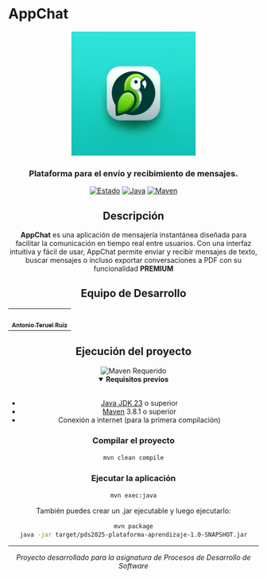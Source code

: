 # AppChat
<div align="center">

<img src="src\main\resources\images\appchat_logo.png" alt="AppChat Logo" width="250"/>

### Plataforma para el envío y recibimiento de mensajes.

[![Estado](https://img.shields.io/badge/Estado-En_Desarrollo-yellow.svg)](https://github.com/teerueel/AppChat.git)
[![Java](https://img.shields.io/badge/Java-23-orange.svg)](https://www.oracle.com/java/)
[![Maven](https://img.shields.io/badge/Maven-3.9.9-blue.svg)](https://maven.apache.org/)

## Descripción

<div align="center">
  
**AppChat** es una aplicación de mensajería instantánea diseñada para facilitar la comunicación en tiempo real entre usuarios. Con una interfaz intuitiva y fácil de usar, AppChat permite enviar y recibir mensajes de texto, buscar mensajes o incluso exportar conversaciones a PDF con su funcionalidad **PREMIUM**

</details>

## Equipo de Desarrollo

<table>
  <tr>
    <td align="center"><a href="https://github.com/teerueel"><img src="https://github.com/identicons/teerueel.png" width="100px;" alt=""/><br /><sub><b>Antonio Teruel Ruiz</b></sub></a></td>
  </tr>
</table>

## Ejecución del proyecto

<div align="center">
<img src="https://img.shields.io/badge/Maven-Requerido-1565C0?style=for-the-badge&logo=apache-maven" alt="Maven Requerido"/>
</div>

<details open>
<summary><b>Requisitos previos</b></summary>
<br/>

- [Java JDK 23](https://www.oracle.com/java/technologies/downloads/) o superior
- [Maven](https://maven.apache.org/install.html) 3.8.1 o superior
- Conexión a internet (para la primera compilación)

</details>

### Compilar el proyecto

```bash
mvn clean compile
```

### Ejecutar la aplicación

```bash
mvn exec:java
```

También puedes crear un .jar ejecutable y luego ejecutarlo:

```bash
mvn package
java -jar target/pds2025-plataforma-aprendizaje-1.0-SNAPSHOT.jar
```

---

<div align="center">
<i>Proyecto desarrollado para la asignatura de Procesos de Desarrollo de Software</i>
</div>
